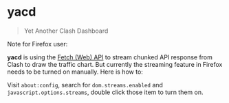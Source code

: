 # yacd

> Yet Another Clash Dashboard

Note for Firefox user:

**yacd** is using the [Fetch (Web) API][fetch-api] to stream chunked API response from Clash to draw the traffic chart. But currently the streaming feature in Firefox needs to be turned on manually. Here is how to:

Visit `about:config`, search for `dom.streams.enabled` and `javascript.options.streams`, double click those item to turn them on.

[fetch-api]: https://developer.mozilla.org/en-US/docs/Web/API/Fetch_API
